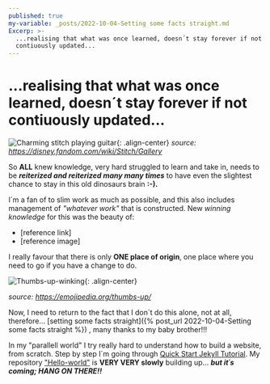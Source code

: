 ```yaml
---
published: true
my-variable: _posts/2022-10-04-Setting some facts straight.md
Excerp: >-
  ...realising that what was once learned, doesn´t stay forever if not
  contiuously updated...
---
```

# ...realising that what was once learned, doesn´t stay forever if not contiuously updated...

![Charming stitch playing guitar][Stitch with guitar]{: .align-center} 
_source: https://disney.fandom.com/wiki/Stitch/Gallery_

So **ALL** knew knowledge, very hard struggled to learn and take in, needs to be _**reiterized and reiterized many many times**_ to have even the slightest chance to stay in this old dinosaurs brain **:-).**

I´m a fan of to slim work as much as possible, and this also includes management of _"whatever work"_ that is constructed. New _winning knowledge_ for this was the beauty of:

* [reference link]
* [reference image]

I really favour that there is only **ONE place of origin**, one place where you need to go if you have a change to do. 

![Thumbs-up-winking][Thumbs-up]{: .align-center} 

_source: https://emojipedia.org/thumbs-up/_

Now, I need to return to the fact that I don´t do this alone, not at all, therefore...
[setting some facts straight]({% post_url 2022-10-04-Setting some facts straight %}) , many thanks to my baby brother!!!

In my "parallell world" I try really hard to understand how to build a website, from scratch. Step by step I´m going through [Quick Start Jekyll Tutorial](https://jekyllrb.com/docs/step-by-step/01-setup/). My repository ["Hello-world"](https://kabom.eu/Hello-world/index.html) is **VERY VERY slowly** building up...
_**but it´s coming; HANG ON THERE!!**_




[Stitch with guitar]:https://monikakaron.github.io/assets/images/Cliplilo9_Stitch.webp
[Thumbs-up]:https://monikakaron.github.io/assets/images/thumbs-up_1f44d.png
